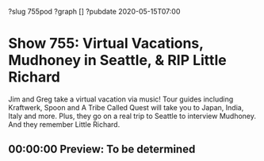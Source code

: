 ?slug 755pod
?graph []
?pubdate 2020-05-15T07:00

# Show 755: Virtual Vacations, Mudhoney in Seattle, & RIP Little Richard

Jim and Greg take a virtual vacation via music! Tour guides including Kraftwerk, Spoon and A Tribe Called Quest will take you to Japan, India, Italy and more. Plus, they go on a real trip to Seattle to interview Mudhoney. And they remember Little Richard.

## 00:00:00 Preview: To be determined